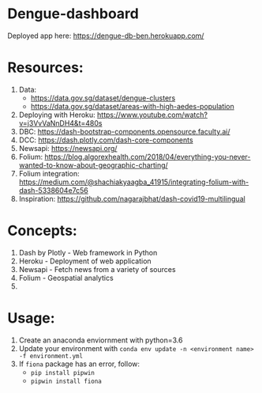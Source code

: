 # Dengue-dashboard

Deployed app here: https://dengue-db-ben.herokuapp.com/

# Resources:

1. Data:
   - https://data.gov.sg/dataset/dengue-clusters
   - https://data.gov.sg/dataset/areas-with-high-aedes-population
1. Deploying with Heroku: https://www.youtube.com/watch?v=j3VvVaNnDH4&t=480s
1. DBC: https://dash-bootstrap-components.opensource.faculty.ai/
1. DCC: https://dash.plotly.com/dash-core-components
1. Newsapi: https://newsapi.org/
1. Folium: https://blog.algorexhealth.com/2018/04/everything-you-never-wanted-to-know-about-geographic-charting/
1. Folium integration: https://medium.com/@shachiakyaagba_41915/integrating-folium-with-dash-5338604e7c56
1. Inspiration: https://github.com/nagarajbhat/dash-covid19-multilingual

# Concepts:

1. Dash by Plotly - Web framework in Python
1. Heroku - Deployment of web application
1. Newsapi - Fetch news from a variety of sources
1. Folium - Geospatial analytics
1.

# Usage:

1. Create an anaconda enviornment with python=3.6
1. Update your environment with `conda env update -n <environment name> -f environment.yml`
1. If `fiona` package has an error, follow:
   - `pip install pipwin`
   - `pipwin install fiona`
